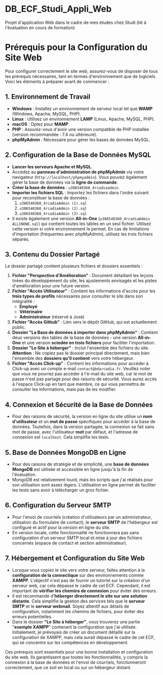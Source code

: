 # DB_ECF_Studi_Appli_Web
Projet d'application Web dans le cadre de mes études chez Studi (lié à l'évaluation en cours de formation)

# Prérequis pour la Configuration du Site Web

Pour configurer correctement le site web, assurez-vous de disposer de tous les prérequis nécessaires, tant en termes d'environnement que de logiciels. Voici les éléments à préparer avant de commencer :

## 1. Environnement de Travail
- **Windows** : Installez un environnement de serveur local tel que **WAMP** (Windows, Apache, MySQL, PHP).
- **Linux** : Utilisez un environnement **LAMP** (Linux, Apache, MySQL, PHP).
- **macOS** : Optez pour **MAMP**.
- **PHP** : Assurez-vous d'avoir une version compatible de PHP installée (version recommandée : 7.4 ou ultérieure).
- **phpMyAdmin** : Nécessaire pour gérer les bases de données MySQL.

## 2. Configuration de la Base de Données MySQL
- **Lancer les serveurs Apache et MySQL**.
- Accédez au **panneau d'administration de phpMyAdmin** via votre navigateur (`http://localhost/phpmyadmin`). Vous pouvez également gérer la base de données via la **ligne de commande**.
- **Créer la base de données** : `u386540360_4rcadiaadmin`.
- **Importer les fichiers SQL** : Importez les fichiers dans l'ordre suivant pour reconstituer la base de données :
  1. `u386540360_4rcadiaAdmin (1).sql`
  2. `u386540360_4rcadiaAdmin (2).sql`
  3. `u386540360_4rcadiaAdmin (3).sql`
- Il existe également une version **All-in-One** (`u386540360_4rcadiaAdmin ALLINONE.sql`) qui contient toutes les tables en un seul fichier. Utilisez cette version si votre environnement le permet. En cas de limitations d'importation (fréquentes avec phpMyAdmin), utilisez les trois fichiers séparés.

## 3. Contenu du Dossier Partagé
Le dossier partagé contient plusieurs fichiers et dossiers essentiels :

1. **Fichier "Perspective d'Amélioration"** : Document détaillant les leçons tirées du développement du site, les ajustements envisagés et les pistes d'amélioration pour une future version.
2. **Fichier "Accès Utilisateur"** : Contient les informations d'accès pour les **trois types de profils** nécessaires pour consulter le site dans son intégralité :
   - **Employé**
   - **Vétérinaire**
   - **Administrateur** (réservé à José)
3. **Fichier "Accès Github"** : Lien vers le dépôt GitHub, qui est actuellement public.
4. **Dossier "La Base de données à importer dans phpMyAdmin"** : Contient deux versions des tables de la base de données - une version **All-in-One** et une version **scindée en trois fichiers** pour faciliter l'importation.
5. **Dossier "Le Site à héberger"** : Inclut l'ensemble des fichiers du site. **Attention** : Ne copiez pas le dossier principal directement, mais bien l'ensemble des **dossiers qu'il contient** vers votre hébergeur.
6. **Fichier "Accès Click-up"** : Contient les informations pour accéder à Click-up avec un compte e-mail `contact@bdarcadia.fr`. Veuillez noter que vous ne pourrez pas accéder à l'e-mail du site web, car le mot de passe n'est pas partagé pour des raisons de sécurité. Vous aurez accès à l'espace Click-up en tant que membre, ce qui vous permettra de consulter les informations, mais pas de les modifier.

## 4. Connexion et Sécurité de la Base de Données
- Pour des raisons de sécurité, la version en ligne du site utilise un **nom d'utilisateur** et un **mot de passe** spécifiques pour accéder à la base de données. Toutefois, dans la version partagée, la connexion se fait sans mot de passe, avec l'utilisateur **root** par défaut, et l'adresse de connexion est `localhost`. Cela simplifie les tests.

## 5. Base de Données MongoDB en Ligne
- Pour des raisons de stratégie et de simplicité, une **base de données MongoDB** est utilisée et accessible en ligne jusqu'à la fin de l'évaluation.
- MongoDB est relativement lourd, mais les scripts que j'ai réalisés pour son utilisation sont assez légers. L'utilisation en ligne permet de faciliter les tests sans avoir à télécharger un gros fichier.

## 6. Configuration du Serveur SMTP
- Pour l'envoi de courriels (création d'utilisateurs par un administrateur, utilisation du formulaire de contact), le **serveur SMTP** de l'hébergeur est configuré et actif pour la version en ligne du site.
- En version locale, cette fonctionnalité ne fonctionnera pas sans configuration d'un serveur SMTP local et mise à jour des fichiers concernés (espace de contact et section administrateur).

## 7. Hébergement et Configuration du Site Web
- Lorsque vous copiez le site vers votre serveur, faites attention à la **configuration de la connectique** sur des environnements comme **XAMPP**. L'objectif n'est pas de fournir un tutoriel sur la création d'un serveur web, car cela dépasse le cadre de cet ECF. Cependant, il est important de **vérifier les chemins de connexion** pour éviter des erreurs.
- Il est recommandé d'**héberger directement le site sur une solution distante**. Cela simplifie la gestion des services tels que le **serveur SMTP** et le **serveur webmail**. Soyez attentif aux détails de configuration, notamment les chemins de fichiers, pour éviter des erreurs potentielles.
- Dans le dossier **"Le Site à héberger"**, vous trouverez une partie "**exemple XAMPP**" contenant la configuration que j'ai utilisée. Initialement, je prévoyais de créer un document détaillé sur la configuration de XAMPP, mais cela aurait dépassé le cadre de cet ECF, qui se concentre sur les compétences en développement.

Ces prérequis sont essentiels pour une bonne installation et configuration du site web. Ils garantissent que toutes les fonctionnalités, y compris la connexion à la base de données et l'envoi de courriels, fonctionneront correctement, que ce soit en local ou sur un hébergeur distant.
